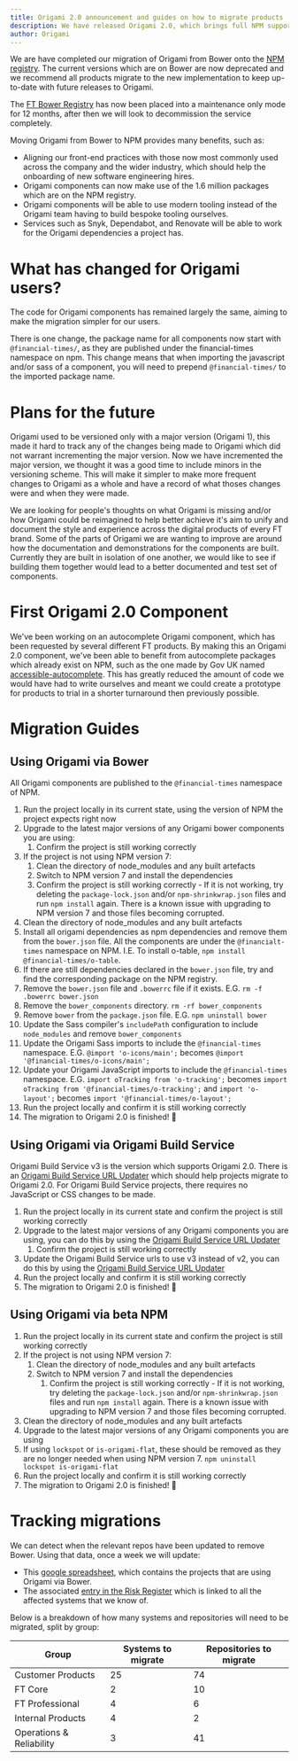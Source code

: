 ```yaml
---
title: Origami 2.0 announcement and guides on how to migrate products
description: We have released Origami 2.0, which brings full NPM support and drops support for Bower. This post explains the changes and how to migrate products to the new version.
author: Origami
---
```


We are have completed our migration of Origami from Bower onto the [NPM registry](https://www.npmjs.com/). The current versions which are on Bower are now deprecated and we recommend all products migrate to the new implementation to keep up-to-date with future releases to Origami.

The [FT Bower Registry](https://origami-bower-registry.ft.com/) has now been placed into a maintenance only mode for 12 months, after then we will look to decommission the service completely.

Moving Origami from Bower to NPM provides many benefits, such as:
- Aligning our front-end practices with those now most commonly used across the company and the wider industry, which should help the onboarding of new software engineering hires.
- Origami components can now make use of the 1.6 million packages which are on the NPM registry.
- Origami components will be able to use modern tooling instead of the Origami team having to build bespoke tooling ourselves.
- Services such as Snyk, Dependabot, and Renovate will be able to work for the Origami dependencies a project has.

# What has changed for Origami users?

The code for Origami components has remained largely the same, aiming to make the migration simpler for our users.

There is one change, the package name for all components now start with `@financial-times/`, as they are published under the financial-times namespace on npm. This change means that when importing the javascript and/or sass of a component, you will need to prepend `@financial-times/` to the imported package name.

# Plans for the future

Origami used to be versioned only with a major version (Origami 1), this made it hard to track any of the changes being made to Origami which did not warrant incrementing the major version. Now we have incremented the major version, we thought it was a good time to include minors in the versioning scheme. This will make it simpler to make more frequent changes to Origami as a whole and have a record of what thoses changes were and when they were made.

We are looking for people's thoughts on what Origami is missing and/or how Origami could be reimagined to help better achieve it's aim to unify and document the style and experience across the digital products of every FT brand. Some of the parts of Origami we are wanting to improve are around how the documentation and demonstrations for the components are built. Currently they are built in isolation of one another, we would like to see if building them together would lead to a better documented and test set of components.

# First Origami 2.0 Component

We've been working on an autocomplete Origami component, which has been requested by several different FT products. By making this an Origami 2.0 component, we've been able to benefit from autocomplete packages which already exist on NPM, such as the one made by Gov UK named [accessible-autocomplete](https://github.com/alphagov/accessible-autocomplete). This has greatly reduced the amount of code we would have had to write ourselves and meant we could create a prototype for products to trial in a shorter turnaround then previously possible.

# Migration Guides

## Using Origami via Bower

All Origami components are published to the `@financial-times` namespace of NPM.

1. Run the project locally in its current state, using the version of NPM the project expects right now
1. Upgrade to the latest major versions of any Origami bower components you are using:
    1. Confirm the project is still working correctly
1. If the project is not using NPM version 7:
    1. Clean the directory of node_modules and any built artefacts
    1. Switch to NPM version 7 and install the dependencies
    1. Confirm the project is still working correctly - If it is not working, try deleting the `package-lock.json` and/or `npm-shrinkwrap.json` files and run `npm install` again. There is a known issue with upgrading to NPM version 7 and those files becoming corrupted.
1. Clean the directory of node_modules and any built artefacts
1. Install all origami dependencies as npm dependencies and remove them from the `bower.json` file. All the components are under the `@financialt-times` namespace on NPM. I.E. To install o-table, `npm install @financial-times/o-table`.
1. If there are still dependencies declared in the `bower.json` file, try and find the corresponding package on the NPM registry.
1. Remove the `bower.json` file and `.bowerrc` file if it exists. E.G. `rm -f .bowerrc bower.json`
1. Remove the `bower_components` directory. `rm -rf bower_components`
1. Remove `bower` from the `package.json` file. E.G. `npm uninstall bower`
1. Update the Sass compiler's `includePath` configuration to include `node_modules` and remove `bower_components`
1. Update the Origami Sass imports to include the `@financial-times` namespace. E.G. `@import 'o-icons/main';` becomes `@import '@financial-times/o-icons/main';`
1. Update your Origami JavaScript imports to include the `@financial-times` namespace. E.G. `import oTracking from 'o-tracking';` becomes `import oTracking from '@financial-times/o-tracking';` and `import 'o-layout';` becomes `import '@financial-times/o-layout';`
1. Run the project locally and confirm it is still working correctly
1. The migration to Origami 2.0 is finished! :tada:



## Using Origami via Origami Build Service

Origami Build Service v3 is the version which supports Origami 2.0.
There is an [Origami Build Service URL Updater](https://www.ft.com/__origami/service/build/url-updater) which should help projects migrate to Origami 2.0.
For Origami Build Service projects, there requires no JavaScript or CSS changes to be made.

1. Run the project locally in its current state and confirm the project is still working correctly
1. Upgrade to the latest major versions of any Origami components you are using, you can do this by using the [Origami Build Service URL Updater](https://www.ft.com/__origami/service/build/url-updater)
    1. Confirm the project is still working correctly
1. Update the Origami Build Service urls to use v3 instead of v2, you can do this by using the [Origami Build Service URL Updater](https://www.ft.com/__origami/service/build/url-updater)
1. Run the project locally and confirm it is still working correctly
1. The migration to Origami 2.0 is finished! :tada:

## Using Origami via beta NPM

1. Run the project locally in its current state and confirm the project is still working correctly
1. If the project is not using NPM version 7:
    1. Clean the directory of node_modules and any built artefacts
    1. Switch to NPM version 7 and install the dependencies
        1. Confirm the project is still working correctly - If it is not working, try deleting the `package-lock.json` and/or `npm-shrinkwrap.json` files and run `npm install` again. There is a known issue with upgrading to NPM version 7 and those files becoming corrupted.
1. Clean the directory of node_modules and any built artefacts
1. Upgrade to the latest major versions of any Origami components you are using
1. If using `lockspot` or `is-origami-flat`, these should be removed as they are no longer needed when using NPM version 7. `npm uninstall lockspot is-origami-flat`
1. Run the project locally and confirm it is still working correctly
1. The migration to Origami 2.0 is finished! :tada:


# Tracking migrations

We can detect when the relevant repos have been updated to remove Bower. Using that data, once a week we will update:

- This [google spreadsheet](https://docs.google.com/spreadsheets/d/1Pem5e6cR0aiuKpYa7VD08AnSSynzjRtWt_VAHAoyhPQ/edit#gid=0), which contains the projects that are using Origami via Bower.
- The associated [entry in the Risk Register](https://biz-ops.in.ft.com/Risk/origami-components-via-bower) which is linked to all the affected systems that we know of.

Below is a breakdown of how many systems and repositories will need to be migrated, split by group:

| Group                    | Systems to migrate | Repositories to migrate |
| ---------------------------- | ---------------------- | --------------------------- |
| Customer Products            | 25                     | 74                          |
| FT Core                      | 2                      | 10                          |
| FT Professional              | 4                      | 6                           |
| Internal Products            | 4                      | 2                           |
| Operations &amp; Reliability | 3                      | 41                          |
